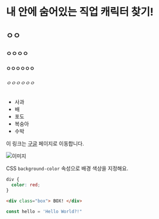 # 내 안에 숨어있는 직업 캐릭터 찾기!

## ㅇㅇ

### ㅇㅇㅇㅇ

#### ㅇㅇㅇㅇㅇㅇ

###### ㅇㅇㅇㅇㅇㅇ
- 사과 
- 배
- 포도
- 복숭아
- 수박

이 링크는 [구글](https://google.com) 페이지로 이동합니다.

![이미지](https://picsum.photos/300)

CSS `background-color` 속성으로 배경 색상을 지정해요.

``` css
div {
  color: red;
}
```

```html
<div class="box"> BOX! </div>
```

```js
const hello = 'Hello World?!"
```